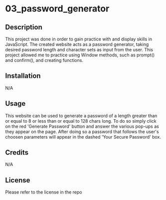 # 03_password_generator

## Description

This project was done in order to gain practice with and display skills in JavaScript. The created website
acts as a password generator, taking desired password length and character sets as input from the user. This project allowed me to 
practice using Window methods, such as prompt() and confirm(), and creating functions.

## Installation

N/A

## Usage

This website can be used to generate a password of a length greater than or equal to 8 or less than or equal to 128 chars long. To do
so simply click on the red 'Generate Password' button and answer the various pop-ups as they appear on the page. After doing so a password
that follows the user's choosen parameters will appear in the dashed 'Your Secure Password' box.

## Credits

N/A

## License

Please refer to the license in the repo